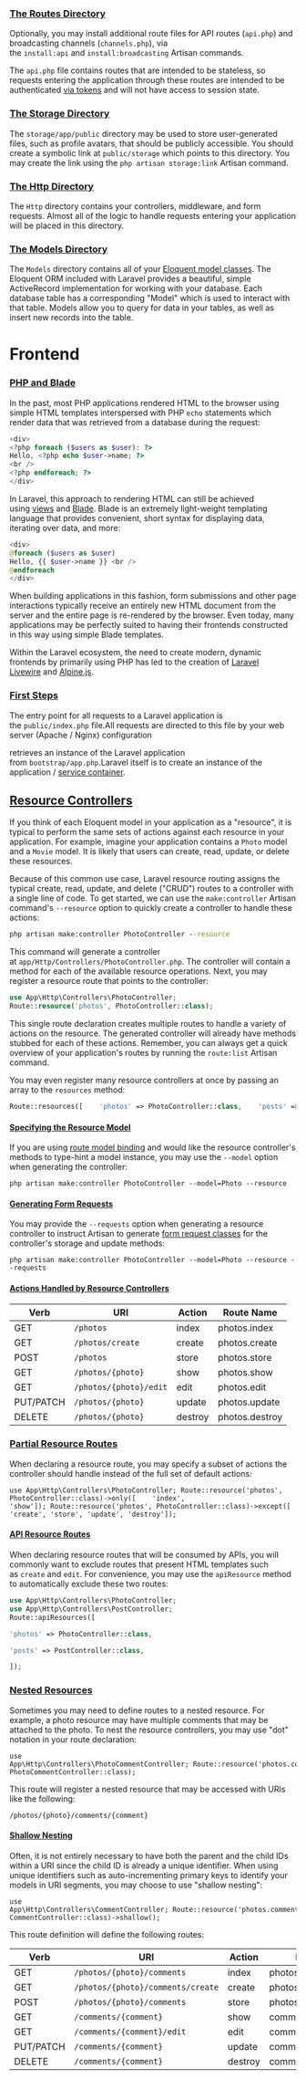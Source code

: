### [The Routes Directory](https://laravel.com/docs/11.x/structure#the-routes-directory)
Optionally, you may install additional route files for API routes (`api.php`) and broadcasting channels (`channels.php`), via the `install:api` and `install:broadcasting` Artisan commands.

The `api.php` file contains routes that are intended to be stateless, so requests entering the application through these routes are intended to be authenticated [via tokens](https://laravel.com/docs/11.x/sanctum) and will not have access to session state.

### [The Storage Directory](https://laravel.com/docs/11.x/structure#the-storage-directory)
The `storage/app/public` directory may be used to store user-generated files, such as profile avatars, that should be publicly accessible. You should create a symbolic link at `public/storage` which points to this directory. You may create the link using the `php artisan storage:link` Artisan command.

### [The Http Directory](https://laravel.com/docs/11.x/structure#the-http-directory)

The `Http` directory contains your controllers, middleware, and form requests. Almost all of the logic to handle requests entering your application will be placed in this directory.

### [The Models Directory](https://laravel.com/docs/11.x/structure#the-models-directory)

The `Models` directory contains all of your [Eloquent model classes](https://laravel.com/docs/11.x/eloquent). The Eloquent ORM included with Laravel provides a beautiful, simple ActiveRecord implementation for working with your database. Each database table has a corresponding "Model" which is used to interact with that table. Models allow you to query for data in your tables, as well as insert new records into the table.

# Frontend

### [PHP and Blade](https://laravel.com/docs/11.x/frontend#php-and-blade)

In the past, most PHP applications rendered HTML to the browser using simple HTML templates interspersed with PHP `echo` statements which render data that was retrieved from a database during the request:

```php
<div>   
<?php foreach ($users as $user): ?>    
Hello, <?php echo $user->name; ?>
<br />
<?php endforeach; ?>
</div>
```

In Laravel, this approach to rendering HTML can still be achieved using [views](https://laravel.com/docs/11.x/views) and [Blade](https://laravel.com/docs/11.x/blade). Blade is an extremely light-weight templating language that provides convenient, short syntax for displaying data, iterating over data, and more:

```php
<div>   
@foreach ($users as $user)  
Hello, {{ $user->name }} <br />    
@endforeach
</div>
```

When building applications in this fashion, form submissions and other page interactions typically receive an entirely new HTML document from the server and the entire page is re-rendered by the browser. Even today, many applications may be perfectly suited to having their frontends constructed in this way using simple Blade templates.

Within the Laravel ecosystem, the need to create modern, dynamic frontends by primarily using PHP has led to the creation of [Laravel Livewire](https://livewire.laravel.com/) and [Alpine.js](https://alpinejs.dev/).


### [First Steps](https://laravel.com/docs/11.x/lifecycle#first-steps)

The entry point for all requests to a Laravel application is the `public/index.php` file.All requests are directed to this file by your web server (Apache / Nginx) configuration

retrieves an instance of the Laravel application from `bootstrap/app.php`.Laravel itself is to create an instance of the application / [service container](https://laravel.com/docs/11.x/container).



## [Resource Controllers](https://laravel.com/docs/11.x/controllers#resource-controllers)

If you think of each Eloquent model in your application as a "resource", it is typical to perform the same sets of actions against each resource in your application. For example, imagine your application contains a `Photo` model and a `Movie` model. It is likely that users can create, read, update, or delete these resources.

Because of this common use case, Laravel resource routing assigns the typical create, read, update, and delete ("CRUD") routes to a controller with a single line of code. To get started, we can use the `make:controller` Artisan command's `--resource` option to quickly create a controller to handle these actions:

```cmd
php artisan make:controller PhotoController --resource
```

This command will generate a controller at `app/Http/Controllers/PhotoController.php`. The controller will contain a method for each of the available resource operations. Next, you may register a resource route that points to the controller:

```php
use App\Http\Controllers\PhotoController; 
Route::resource('photos', PhotoController::class);
```

This single route declaration creates multiple routes to handle a variety of actions on the resource. The generated controller will already have methods stubbed for each of these actions. Remember, you can always get a quick overview of your application's routes by running the `route:list` Artisan command.

You may even register many resource controllers at once by passing an array to the `resources` method:

```php
Route::resources([    'photos' => PhotoController::class,    'posts' => PostController::class,]);
```
#### [Specifying the Resource Model](https://laravel.com/docs/11.x/controllers#specifying-the-resource-model)

If you are using [route model binding](https://laravel.com/docs/11.x/routing#route-model-binding) and would like the resource controller's methods to type-hint a model instance, you may use the `--model` option when generating the controller:

```
php artisan make:controller PhotoController --model=Photo --resource
```

#### [Generating Form Requests](https://laravel.com/docs/11.x/controllers#generating-form-requests)

You may provide the `--requests` option when generating a resource controller to instruct Artisan to generate [form request classes](https://laravel.com/docs/11.x/validation#form-request-validation) for the controller's storage and update methods:

```
php artisan make:controller PhotoController --model=Photo --resource --requests
```
#### [Actions Handled by Resource Controllers](https://laravel.com/docs/11.x/controllers#actions-handled-by-resource-controllers)

| Verb      | URI                    | Action  | Route Name     |
| --------- | ---------------------- | ------- | -------------- |
| GET       | `/photos`              | index   | photos.index   |
| GET       | `/photos/create`       | create  | photos.create  |
| POST      | `/photos`              | store   | photos.store   |
| GET       | `/photos/{photo}`      | show    | photos.show    |
| GET       | `/photos/{photo}/edit` | edit    | photos.edit    |
| PUT/PATCH | `/photos/{photo}`      | update  | photos.update  |
| DELETE    | `/photos/{photo}`      | destroy | photos.destroy |

### [Partial Resource Routes](https://laravel.com/docs/11.x/controllers#restful-partial-resource-routes)

When declaring a resource route, you may specify a subset of actions the controller should handle instead of the full set of default actions:

```
use App\Http\Controllers\PhotoController; Route::resource('photos', PhotoController::class)->only([    'index', 'show']); Route::resource('photos', PhotoController::class)->except([    'create', 'store', 'update', 'destroy']);
```
#### [API Resource Routes](https://laravel.com/docs/11.x/controllers#api-resource-routes)

When declaring resource routes that will be consumed by APIs, you will commonly want to exclude routes that present HTML templates such as `create` and `edit`. For convenience, you may use the `apiResource` method to automatically exclude these two routes:
```php
use App\Http\Controllers\PhotoController;
use App\Http\Controllers\PostController;
Route::apiResources([

'photos' => PhotoController::class,

'posts' => PostController::class,

]);
```
### [Nested Resources](https://laravel.com/docs/11.x/controllers#restful-nested-resources)

Sometimes you may need to define routes to a nested resource. For example, a photo resource may have multiple comments that may be attached to the photo. To nest the resource controllers, you may use "dot" notation in your route declaration:

```
use App\Http\Controllers\PhotoCommentController; Route::resource('photos.comments', PhotoCommentController::class);
```

This route will register a nested resource that may be accessed with URIs like the following:

```
/photos/{photo}/comments/{comment}
```

#### [Shallow Nesting](https://laravel.com/docs/11.x/controllers#shallow-nesting)

Often, it is not entirely necessary to have both the parent and the child IDs within a URI since the child ID is already a unique identifier. When using unique identifiers such as auto-incrementing primary keys to identify your models in URI segments, you may choose to use "shallow nesting":

```
use App\Http\Controllers\CommentController; Route::resource('photos.comments', CommentController::class)->shallow();
```

This route definition will define the following routes:

|Verb|URI|Action|Route Name|
|---|---|---|---|
|GET|`/photos/{photo}/comments`|index|photos.comments.index|
|GET|`/photos/{photo}/comments/create`|create|photos.comments.create|
|POST|`/photos/{photo}/comments`|store|photos.comments.store|
|GET|`/comments/{comment}`|show|comments.show|
|GET|`/comments/{comment}/edit`|edit|comments.edit|
|PUT/PATCH|`/comments/{comment}`|update|comments.update|
|DELETE|`/comments/{comment}`|destroy|comments.destroy|